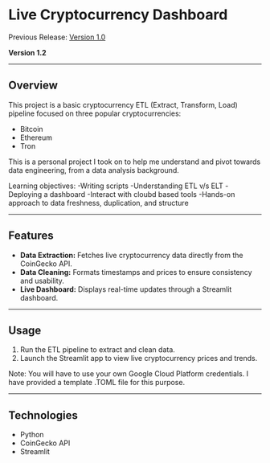 # Live Cryptocurrency Dashboard

Previous Release: 
[Version 1.0](https://github.com/healyyyyyy/Live-Crypto-Dashboard-local)

**Version 1.2**

---

## Overview

This project is a basic cryptocurrency ETL (Extract, Transform, Load) pipeline focused on three popular cryptocurrencies:

- Bitcoin
- Ethereum
- Tron

This is a personal project I took on to help me understand and pivot towards data engineering, from a data analysis background.

Learning objectives:
-Writing scripts
-Understanding ETL v/s ELT
-Deploying a dashboard
-Interact with cloubd based tools
-Hands-on approach to data freshness, duplication, and structure

---

## Features

- **Data Extraction:** Fetches live cryptocurrency data directly from the CoinGecko API.  
- **Data Cleaning:** Formats timestamps and prices to ensure consistency and usability.  
- **Live Dashboard:** Displays real-time updates through a Streamlit dashboard.

---

## Usage

1. Run the ETL pipeline to extract and clean data.  
2. Launch the Streamlit app to view live cryptocurrency prices and trends.

Note: You will have to use your own Google Cloud Platform credentials. I have provided a template .TOML file for this purpose.

---

## Technologies

- Python  
- CoinGecko API  
- Streamlit  
